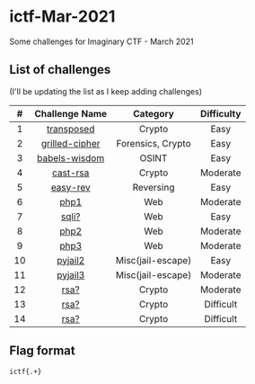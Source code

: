# ictf-Mar-2021

Some challenges for Imaginary CTF - March 2021


## List of challenges

(I'll be updating the list as I keep adding challenges)

| # | Challenge Name | Category | Difficulty |
|:-:|:--------------:|:--------:|:----------:|
| 1 | [transposed](../main/transposed/README.md) | Crypto | Easy |
| 2 | [grilled-cipher](../main/grilled-cipher/README.md) | Forensics, Crypto | Easy |
| 3 | [babels-wisdom](../main/babels-wisdom/README.md) | OSINT | Easy |
| 4 | [cast-rsa](../main/cast-rsa/README.md) | Crypto | Moderate |
| 5 | [easy-rev](../main/easy-rev/README.md) | Reversing | Easy |
| 6 | [php1](../main/php1/README.md) | Web | Moderate |
| 7 | [sqli?](../main/TBD/README.md) | Web | Easy |
| 8 | [php2](../main/php2/README.md) | Web | Moderate |
| 9 | [php3](../main/php3/README.md) | Web | Moderate |
| 10 | [pyjail2](../main/pyjail1/README.md) | Misc(jail-escape) | Easy |
| 11 | [pyjail3](../main/pyjail1/README.md) | Misc(jail-escape) | Moderate |
| 12 | [rsa?](../main/TBD/README.md) | Crypto | Moderate |
| 13 | [rsa?](../main/TBD/README.md) | Crypto | Difficult |
| 14 | [rsa?](../main/TBD/README.md) | Crypto | Difficult |


## Flag format

`ictf{.+}`
